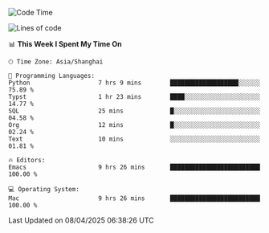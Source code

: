 <!--START_SECTION:waka-->
![Code Time](http://img.shields.io/badge/Code%20Time-2%2C616%20hrs%2022%20mins-blue)

![Lines of code](https://img.shields.io/badge/From%20Hello%20World%20I%27ve%20Written-335.3%20thousand%20lines%20of%20code-blue)

📊 **This Week I Spent My Time On** 

```text
🕑︎ Time Zone: Asia/Shanghai

💬 Programming Languages: 
Python                   7 hrs 9 mins        ███████████████████░░░░░░   75.89 % 
Typst                    1 hr 23 mins        ████░░░░░░░░░░░░░░░░░░░░░   14.77 % 
SQL                      25 mins             █░░░░░░░░░░░░░░░░░░░░░░░░   04.58 % 
Org                      12 mins             █░░░░░░░░░░░░░░░░░░░░░░░░   02.24 % 
Text                     10 mins             ░░░░░░░░░░░░░░░░░░░░░░░░░   01.81 % 

🔥 Editors: 
Emacs                    9 hrs 26 mins       █████████████████████████   100.00 % 

💻 Operating System: 
Mac                      9 hrs 26 mins       █████████████████████████   100.00 % 
```


 Last Updated on 08/04/2025 06:38:26 UTC
<!--END_SECTION:waka-->
